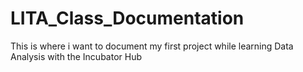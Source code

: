 # LITA_Class_Documentation
This is where i want to document my first project while learning Data Analysis with the Incubator Hub
